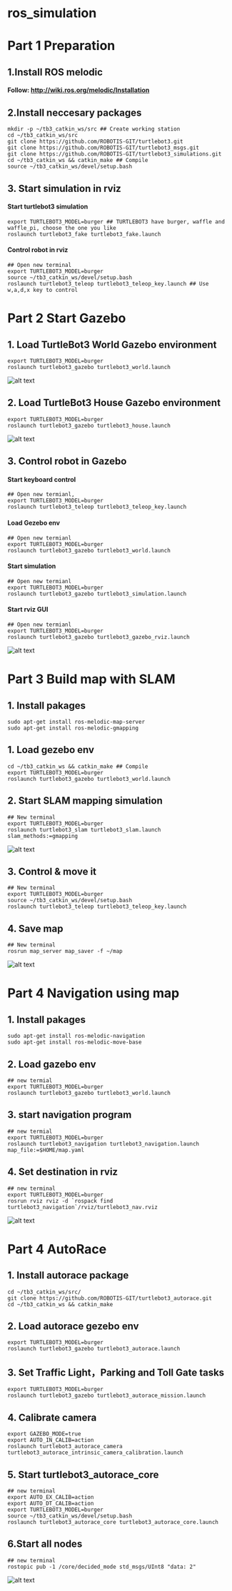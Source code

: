 # ros_simulation
#
# Part 1 Preparation
## 1.Install ROS melodic
#### Follow: http://wiki.ros.org/melodic/Installation

## 2.Install neccesary packages
```
mkdir -p ~/tb3_catkin_ws/src ## Create working station
cd ~/tb3_catkin_ws/src
git clone https://github.com/ROBOTIS-GIT/turtlebot3.git
git clone https://github.com/ROBOTIS-GIT/turtlebot3_msgs.git
git clone https://github.com/ROBOTIS-GIT/turtlebot3_simulations.git
cd ~/tb3_catkin_ws && catkin_make ## Compile
source ~/tb3_catkin_ws/devel/setup.bash
```

## 3. Start simulation in rviz
#### Start turtlebot3 simulation
```
export TURTLEBOT3_MODEL=burger ## TURTLEBOT3 have burger, waffle and waffle_pi, choose the one you like
roslaunch turtlebot3_fake turtlebot3_fake.launch
```
#### Control robot in rviz
```
## Open new terminal
export TURTLEBOT3_MODEL=burger 
source ~/tb3_catkin_ws/devel/setup.bash
roslaunch turtlebot3_teleop turtlebot3_teleop_key.launch ## Use w,a,d,x key to control
```
#
# Part 2 Start Gazebo
## 1. Load TurtleBot3 World Gazebo environment
```
export TURTLEBOT3_MODEL=burger  
roslaunch turtlebot3_gazebo turtlebot3_world.launch
```
![alt text](http://images.ncnynl.com/ros/2017/turtlebot3_world_bugger.png)
## 2. Load TurtleBot3 House Gazebo environment
```
export TURTLEBOT3_MODEL=burger
roslaunch turtlebot3_gazebo turtlebot3_house.launch
```
![alt text](http://images.ncnynl.com/ros/2019/turtlebot3_house.png)
## 3. Control robot in Gazebo

#### Start keyboard control
```
## Open new termianl, 
export TURTLEBOT3_MODEL=burger 
roslaunch turtlebot3_teleop turtlebot3_teleop_key.launch
```
#### Load Gezebo env
```
## Open new termianl
export TURTLEBOT3_MODEL=burger  
roslaunch turtlebot3_gazebo turtlebot3_world.launch
```
#### Start simulation
```
## Open new termianl
export TURTLEBOT3_MODEL=burger 
roslaunch turtlebot3_gazebo turtlebot3_simulation.launch
```
#### Start rviz GUI
``` 
## Open new termianl
export TURTLEBOT3_MODEL=burger
roslaunch turtlebot3_gazebo turtlebot3_gazebo_rviz.launch
```
![alt text](http://images.ncnynl.com/ros/2017/turtlebot3_gazebo_rviz.png)
#
# Part 3 Build map with SLAM
## 1. Install pakages
```
sudo apt-get install ros-melodic-map-server
sudo apt-get install ros-melodic-gmapping
```
## 1. Load gezebo env
```
cd ~/tb3_catkin_ws && catkin_make ## Compile
export TURTLEBOT3_MODEL=burger
roslaunch turtlebot3_gazebo turtlebot3_world.launch
```
## 2. Start SLAM mapping simulation
```
## New terminal
export TURTLEBOT3_MODEL=burger
roslaunch turtlebot3_slam turtlebot3_slam.launch slam_methods:=gmapping
```
![alt text](http://images.ncnynl.com/ros/2019/turtlebot3_virtual_slam.png)
## 3. Control & move it
```
## New terminal
export TURTLEBOT3_MODEL=burger
source ~/tb3_catkin_ws/devel/setup.bash
roslaunch turtlebot3_teleop turtlebot3_teleop_key.launch
```
## 4. Save map
```
## New terminal
rosrun map_server map_saver -f ~/map
```
![alt text](http://images.ncnynl.com/ros/2019/turtlebot3_virtual_slam_map.png)

#
# Part 4 Navigation using map
## 1. Install pakages
```
sudo apt-get install ros-melodic-navigation
sudo apt-get install ros-melodic-move-base
```
## 2. Load gazebo env
```
## new termial
export TURTLEBOT3_MODEL=burger
roslaunch turtlebot3_gazebo turtlebot3_world.launch
```
## 3. start navigation program
```
## new termial
export TURTLEBOT3_MODEL=burger
roslaunch turtlebot3_navigation turtlebot3_navigation.launch map_file:=$HOME/map.yaml
```


## 4. Set destination in rviz
```
## new terminal
export TURTLEBOT3_MODEL=burger
rosrun rviz rviz -d `rospack find turtlebot3_navigation`/rviz/turtlebot3_nav.rviz
```
![alt text](http://images.ncnynl.com/ros/2019/turtlebot3_virtual_navigation.png)

#
# Part 4 AutoRace 
## 1. Install autorace package
```
cd ~/tb3_catkin_ws/src/
git clone https://github.com/ROBOTIS-GIT/turtlebot3_autorace.git
cd ~/tb3_catkin_ws && catkin_make
```
## 2. Load autorace gezebo env
```
export TURTLEBOT3_MODEL=burger
roslaunch turtlebot3_gazebo turtlebot3_autorace.launch
```
## 3. Set Traffic Light，Parking and Toll Gate tasks
```
export TURTLEBOT3_MODEL=burger
roslaunch turtlebot3_gazebo turtlebot3_autorace_mission.launch
```
## 4. Calibrate camera
```
export GAZEBO_MODE=true
export AUTO_IN_CALIB=action
roslaunch turtlebot3_autorace_camera turtlebot3_autorace_intrinsic_camera_calibration.launch
```
## 5. Start turtlebot3_autorace_core
```
## new terminal
export AUTO_EX_CALIB=action
export AUTO_DT_CALIB=action
export TURTLEBOT3_MODEL=burger
source ~/tb3_catkin_ws/devel/setup.bash
roslaunch turtlebot3_autorace_core turtlebot3_autorace_core.launch
```
## 6.Start all nodes
```
## new terminal
rostopic pub -1 /core/decided_mode std_msgs/UInt8 "data: 2"
```
![alt text](http://images.ncnynl.com/ros/2019/turtlebot3_autorace_map_mission.png)
``````
``````
``````
``````
``````
``````

